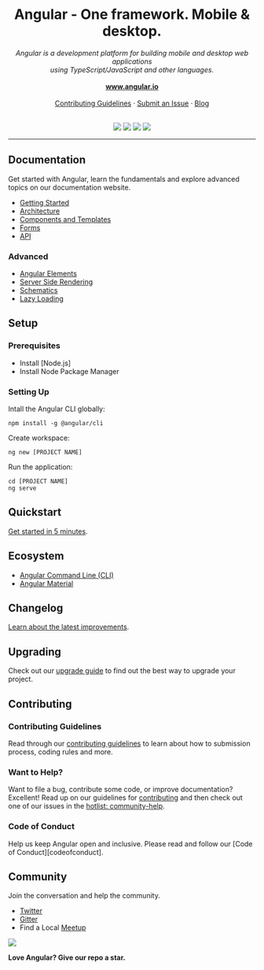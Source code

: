 <h1 align="center">Angular - One framework. Mobile & desktop.</h1>

<p align="center">
  <i>Angular is a development platform for building mobile and desktop web applications
    </br> using TypeScript/JavaScript and other languages.</i>
  </br>
  </br>
  <a href="https://www.angular.io"><strong>www.angular.io</strong></a>
  </br>
  </br>
  <a href="https://github.com/">Contributing Guidelines</a>
  ·
  <a href="https://github.com/">Submit an Issue</a>
  ·
  <a href="https://blog.angular.io/">Blog</a>
  </br>
  </br>
</p>

<p align="center">
  <a href="https://circleci.com/gh/angular/workflows/angular/tree/master" rel="nofollow" alt="CLI Status"><img src="https://circleci.com/gh/angular/angular/tree/master.svg?style=shield"></a>
  <a href="https://www.browserstack.com/automate/public-build/LzF3RzBVVGt6VWE2S0hHaC9uYllOZz09LS1BVjNTclBKV0x4eVRlcjA4QVY1M0N3PT0=--eb4ce8c8dc2c1c5b2b5352d473ee12a73ac20e06" rel="nofollow" alt="Browser Stack"><img src="https://www.browserstack.com/automate/badge.svg?badge_key=LzF3RzBVVGt6VWE2S0hHaC9uYllOZz09LS1BVjNTclBKV0x4eVRlcjA4QVY1M0N3PT0=--eb4ce8c8dc2c1c5b2b5352d473ee12a73ac20e06"></a>
  <a href="https://www.npmjs.com/@angular/core" rel="nofollow" alt="Download"><img src="https://badge.fury.io/js/%40angular%2Fcore.svg"></a>
  <a href="https://gitter.im/angular/angular?utm_source=badge&utm_medium=badge&utm_campaign=pr-badge&utm_content=badge" rel="nofollow" alt="Gitter Conversation"><img src="https://badges.gitter.im/Join%20Chat.svg"></a>
</p>

<hr>

## Documentation
Get started with Angular, learn the fundamentals and explore advanced topics on our documentation website.

- [Getting Started][quickstart]
- [Architecture][architecture]
- [Components and Templates][componentstemplates]
- [Forms][forms]
- [API][api]

### Advanced
- [Angular Elements][angularelements]
- [Server Side Rendering][ssr]
- [Schematics][schematics]
- [Lazy Loading][lazyloading]

## Setup

### Prerequisites
- Install [Node.js]
- Install Node Package Manager

### Setting Up
Intall the Angular CLI globally:

```
npm install -g @angular/cli
```

Create workspace:
```
ng new [PROJECT NAME]
```

Run the application:

```
cd [PROJECT NAME]
ng serve
```

## Quickstart

[Get started in 5 minutes][quickstart].

## Ecosystem
- [Angular Command Line (CLI)][cli]
- [Angular Material][angularmaterial]

## Changelog

[Learn about the latest improvements][changelog]. 


## Upgrading
Check out our [upgrade guide](https://update.angular.io/) to find out the best way to upgrade your project.


## Contributing

### Contributing Guidelines
Read through our [contributing guidelines][contributing] to learn about how to submission process, coding rules and more.

### Want to Help?

Want to file a bug, contribute some code, or improve documentation? Excellent! Read up on our guidelines for [contributing][contributing] and then check out one of our issues in the [hotlist: community-help](https://github.com/angular/angular/labels/hotlist%3A%20community-help).

### Code of Conduct

Help us keep Angular open and inclusive. Please read and follow our [Code of 
Conduct][codeofconduct].


## Community
Join the conversation and help the community.

- [Twitter][twitter]
- [Gitter][gitter]
- Find a Local [Meetup][meetup]


<a href="https://www.github.com/angular/angular"><img src="https://img.shields.io/badge/angular-love-blue?logo=angular&angular=love"></a>
<p><strong>Love Angular? Give our repo a star.</strong></p>


[browserstack]: https://www.browserstack.com/automate/public-build/LzF3RzBVVGt6VWE2S0hHaC9uYllOZz09LS1BVjNTclBKV0x4eVRlcjA4QVY1M0N3PT0=--eb4ce8c8dc2c1c5b2b5352d473ee12a73ac20e06
[contributing]: https://github.com/angular/angular/blob/master/CONTRIBUTING.md
[quickstart]: https://angular.io/start
[changelog]: https://github.com/angular/angular/blob/master/CHANGELOG.md
[ng]: https://angular.io
[documentation]: https://angular.io/docs
[angularmaterial]: https://material.angular.io/
[cli]: https://angular.io/cli

[architecture]: https://angular.io/guide/architecture
[componentstemplates]: https://angular.io/guide/displaying-data
[forms]: https://angular.io/guide/forms-overview
[api]: https://angular.io/api
[angularelements]: https://angular.io/guide/elements
[ssr]: https://angular.io/guide/universal
[schematics]: https://angular.io/guide/schematics
[lazyloading]: https://angular.io/guide/lazy-loading-ngmodules
[gitter]: https://gitter.im/angular/angular
[meetup]: https://www.meetup.com/find/?keywords=angular"
[twitter]: https://www.twitter.com/angular

